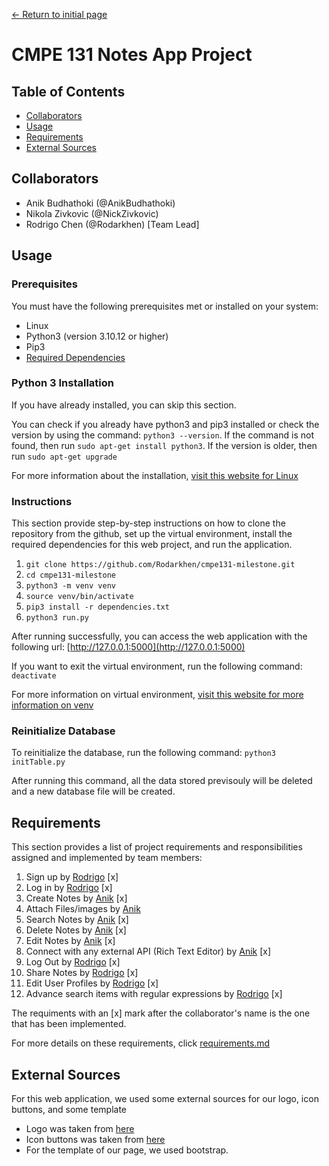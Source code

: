 [← Return to initial page](https://github.com/Rodarkhen/cmpe131-milestone)

# CMPE 131 Notes App Project

## Table of Contents
- [Collaborators](#Collaborators)
- [Usage](#usage)
- [Requirements](#Requirements)
- [External Sources](#external-sources)

## Collaborators
- Anik Budhathoki (@AnikBudhathoki)
- Nikola Zivkovic (@NickZivkovic)
- Rodrigo Chen (@Rodarkhen) [Team Lead]

## Usage
### Prerequisites
You must have the following prerequisites met or installed on your system:
- Linux
- Python3 (version 3.10.12 or higher)
- Pip3
- [Required Dependencies](dependencies.txt)

### Python 3 Installation
If you have already installed, you can skip this section.

You can check if you already have python3 and pip3 installed or check the version by using the command: ``python3 --version``. If the command is not found, then run ``sudo apt-get install python3``. If the version is older, then run ``sudo apt-get upgrade``

For more information about the installation, [visit this website for Linux](https://wiki.python.org/moin/BeginnersGuide/Download#Linux)

### Instructions
This section provide step-by-step instructions on how to clone the repository from the github, set up the virtual environment, install the required dependencies for this web project, and run the application.
1. ``git clone https://github.com/Rodarkhen/cmpe131-milestone.git``
2. ``cd cmpe131-milestone``
3. ``python3 -m venv venv``
4. ``source venv/bin/activate``
5. ``pip3 install -r dependencies.txt``
6. ``python3 run.py``

After running successfully, you can access the web application with the following url: [http://127.0.0.1:5000](http://127.0.0.1:5000)

If you want to exit the virtual environment, run the following command:
``deactivate``

For more information on virtual environment, [visit this website for more information on venv](https://docs.python.org/3/library/venv.html)

### Reinitialize Database
To reinitialize the database, run the following command: ``python3 initTable.py``

After running this command, all the data stored previsouly will be deleted and a new database file will be created.

## Requirements
This section provides a list of project requirements and responsibilities assigned and implemented by team members:
1. Sign up by [Rodrigo](https://github.com/Rodarkhen) [x]
2. Log in by [Rodrigo](https://github.com/Rodarkhen) [x]
3. Create Notes by [Anik](https://github.com/AnikBudhathoki) [x]
4. Attach Files/images by [Anik](https://github.com/AnikBudhathoki)
5. Search Notes by [Anik](https://github.com/AnikBudhathoki) [x]
6. Delete Notes by [Anik](https://github.com/AnikBudhathoki) [x]
7. Edit Notes by [Anik](https://github.com/AnikBudhathoki) [x]
8. Connect with any external API (Rich Text Editor) by [Anik](https://github.com/AnikBudhathoki) [x]
9. Log Out by [Rodrigo](https://github.com/Rodarkhen) [x]
10. Share Notes by [Rodrigo](https://github.com/Rodarkhen) [x]
11. Edit User Profiles by [Rodrigo](https://github.com/Rodarkhen) [x]
12. Advance search items with regular expressions by [Rodrigo](https://github.com/Rodarkhen) [x]

The requiments with an [x] mark after the collaborator's name is the one that has been implemented.

For more details on these requirements, click [requirements.md](requirements.md)

## External Sources
For this web application, we used some external sources for our logo, icon buttons, and some template
- Logo was taken from [here](https://looka.com/logo-maker/?gad_source=1&gclid=Cj0KCQiA35urBhDCARIsAOU7QwlFNSJU7_sjtb73PVkvwwo8pUAG-jzpAQ6bVCv703u66hnrqNKCQa0aAn4PEALw_wcB)
- Icon buttons was taken from [here](https://www.flaticon.com/free-icons/delete)
- For the template of our page, we used bootstrap.